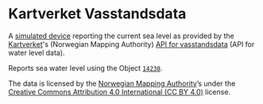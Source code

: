 # Kartverket Vasstandsdata

A [simulated device](https://github.com/hello-nrfcloud/kartverket-vasstand)
reporting the current sea level as provided by the
[Kartverket](https://www.kartverket.no/)'s (Norwegian Mapping Authority)
[API for vasstandsdata](https://api.sehavniva.no/tideapi_no.html) (API for water
level data).

Reports sea water level using the Object [`14230`](../../lwm2m/14230.xml).

The data is licensed by the
[Norwegian Mapping Authority](https://www.kartverket.no/)’s under the
[Creative Commons Attribution 4.0 International (CC BY 4.0)](https://creativecommons.org/licenses/by/4.0/)
license.
